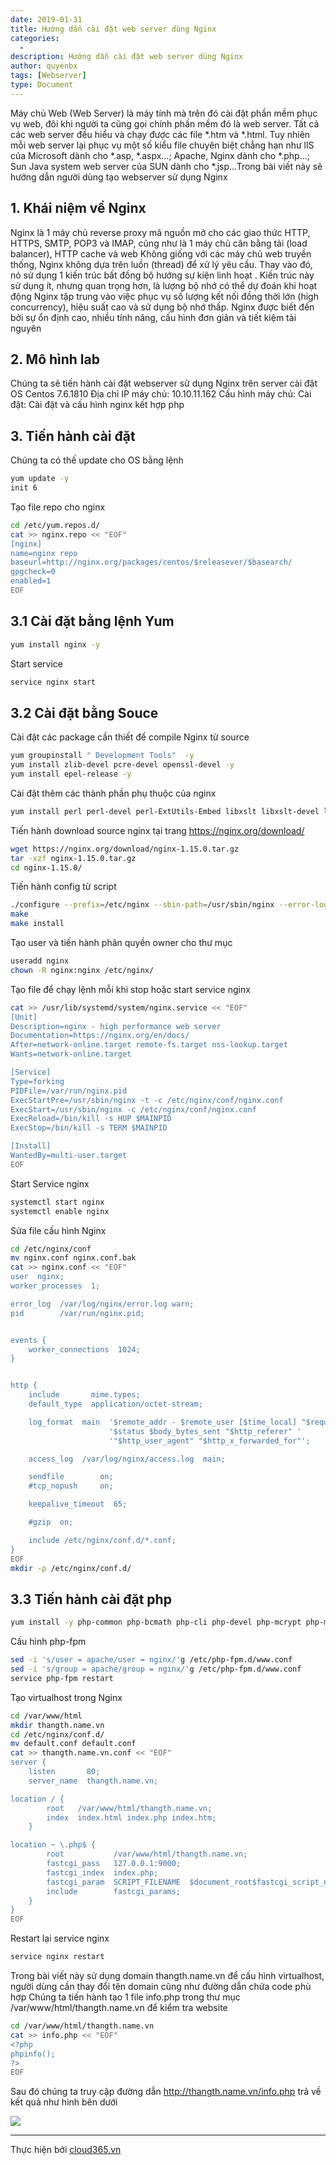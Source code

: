 ```yaml
---
date: 2019-01-31
title: Hướng dẫn cài đặt web server dùng Nginx
categories:
  - 
description: Hướng dẫn cài đặt web server dùng Nginx
author: quyenbx
tags: [Webserver]
type: Document
---
```


Máy chủ Web (Web Server) là máy tính mà trên đó cài đặt phần mềm phục vụ web, đôi khi người ta cũng gọi chính phần mềm đó là web server. Tất cả các web server đều hiểu và chạy được các file *.htm và *.html. Tuy nhiên mỗi web server lại phục vụ một số kiểu file chuyên biệt chẳng hạn như llS của Microsoft dành cho *.asp, *.aspx…; Apache, Nginx dành cho *.php…; Sun Java system web server của SUN dành cho *.jsp…Trong bài viết này sẽ hướng dẫn người dùng tạo webserver sử dụng Nginx

## 1. Khái niệm về Nginx
Nginx là 1 máy chủ reverse proxy mã nguồn mở cho các giao thức HTTP, HTTPS, SMTP, POP3 và IMAP, cũng như là 1 máy chủ cân bằng tải (load balancer), HTTP cache và web
Không giống với các máy chủ web truyền thống, Nginx không dựa trên luồn (thread) để xử lý yêu cầu. Thay vào đó, nó sử dụng 1 kiến trúc bất đồng bộ hướng sự kiện linh hoạt . Kiến trúc này sử dụng ít, nhưng quan trọng hơn, là lượng bộ nhớ có thể dự đoán khi hoạt động
Nginx tập trung vào việc phục vụ số lượng kết nối đồng thời lớn (high concurrency), hiệu suất cao và sử dụng bộ nhớ thấp. Nginx được biết đến bởi sự ổn định cao, nhiều tính năng, cấu hình đơn giản và tiết kiệm tài nguyên

## 2. Mô hình lab
Chúng ta sẽ tiến hành cài đặt webserver sử dụng Nginx trên server cài đặt OS Centos 7.6.1810
Địa chỉ IP máy chủ: 10.10.11.162
Cấu hình máy chủ: 
Cài đặt: Cài đặt và cấu hình nginx kết hợp php 

## 3. Tiến hành cài đặt
Chúng ta có thế update cho OS  bằng lệnh
```sh
yum update -y
init 6
```

Tạo file repo cho nginx
```sh
cd /etc/yum.repos.d/
cat >> nginx.repo << "EOF"
[nginx]
name=nginx repo
baseurl=http://nginx.org/packages/centos/$releasever/$basearch/
gpgcheck=0
enabled=1
EOF
```

## 3.1 Cài đặt bằng lệnh Yum
```sh
yum install nginx -y
```

Start service
```sh
service nginx start
```

## 3.2 Cài đặt bằng Souce
Cài đặt các package cần thiết để compile Nginx từ source
```sh
yum groupinstall " Development Tools"  -y
yum install zlib-devel pcre-devel openssl-devel -y
yum install epel-release -y
```

Cài đặt thêm các thành phần phụ thuộc của nginx
```sh
yum install perl perl-devel perl-ExtUtils-Embed libxslt libxslt-devel libxml2 libxml2-devel gd gd-devel GeoIP GeoIP-devel -y
```

Tiến hành download source nginx tại trang https://nginx.org/download/
```sh
wget https://nginx.org/download/nginx-1.15.0.tar.gz
tar -xzf nginx-1.15.0.tar.gz
cd nginx-1.15.0/
```

Tiến hành config từ script
```sh
./configure --prefix=/etc/nginx --sbin-path=/usr/sbin/nginx --error-log-path=/var/log/nginx/error.log --pid-path=/var/run/nginx.pid --lock-path=/var/run/nginx.lock --user=nginx --group=nginx
make
make install
```

Tạo user và tiến hành phân quyền owner cho thư mục
```sh
useradd nginx
chown -R nginx:nginx /etc/nginx/
```

Tạo file để chạy lệnh mỗi khi stop hoặc start service nginx
```sh
cat >> /usr/lib/systemd/system/nginx.service << "EOF"
[Unit]
Description=nginx - high performance web server
Documentation=https://nginx.org/en/docs/
After=network-online.target remote-fs.target nss-lookup.target
Wants=network-online.target

[Service]
Type=forking
PIDFile=/var/run/nginx.pid
ExecStartPre=/usr/sbin/nginx -t -c /etc/nginx/conf/nginx.conf
ExecStart=/usr/sbin/nginx -c /etc/nginx/conf/nginx.conf
ExecReload=/bin/kill -s HUP $MAINPID
ExecStop=/bin/kill -s TERM $MAINPID

[Install]
WantedBy=multi-user.target
EOF
```

Start Service nginx
```sh
systemctl start nginx
systemctl enable nginx
```

Sửa file cấu hình Nginx
```sh
cd /etc/nginx/conf
mv nginx.conf nginx.conf.bak
cat >> nginx.conf << "EOF"
user  nginx;
worker_processes  1;

error_log  /var/log/nginx/error.log warn;
pid        /var/run/nginx.pid;


events {
    worker_connections  1024;
}


http {
    include       mime.types;
    default_type  application/octet-stream;

    log_format  main  '$remote_addr - $remote_user [$time_local] "$request" '
                      '$status $body_bytes_sent "$http_referer" '
                      '"$http_user_agent" "$http_x_forwarded_for"';

    access_log  /var/log/nginx/access.log  main;

    sendfile        on;
    #tcp_nopush     on;

    keepalive_timeout  65;

    #gzip  on;

    include /etc/nginx/conf.d/*.conf;
}
EOF
mkdir -p /etc/nginx/conf.d/
```

## 3.3 Tiến hành cài đặt php
```sh
yum install -y php-common php-bcmath php-cli php-devel php-mcrypt php-mysql php-password-compat php-pclzip php-pdo php-gd php-imap php-ldap php-odbc php-pear php-xml php-xmlrpc php-dba php-embedded php-enchant php-mbstring php-intl libssh2 php-pecl-ssh2 php-pecl-memcached php-pecl-memcache php-fpm
```

Cấu hình php-fpm
```sh
sed -i 's/user = apache/user = nginx/'g /etc/php-fpm.d/www.conf
sed -i 's/group = apache/group = nginx/'g /etc/php-fpm.d/www.conf
service php-fpm restart
```

Tạo virtualhost trong Nginx
```sh
cd /var/www/html
mkdir thangth.name.vn
cd /etc/nginx/conf.d/
mv default.conf default.conf
cat >> thangth.name.vn.conf << "EOF"
server {
    listen       80;
    server_name  thangth.name.vn;

location / {
        root   /var/www/html/thangth.name.vn;
        index  index.html index.php index.htm;
    }

location ~ \.php$ {
        root           /var/www/html/thangth.name.vn;
        fastcgi_pass   127.0.0.1:9000;
        fastcgi_index  index.php;
        fastcgi_param  SCRIPT_FILENAME  $document_root$fastcgi_script_name;
        include        fastcgi_params;
    }
}
EOF
```

Restart lại service nginx
```sh
service nginx restart
```

Trong bài viết này sử dụng domain thangth.name.vn để cấu hình virtualhost, người dùng cần thay đổi tên domain cũng như đường dẫn chứa code phù hợp
Chúng ta tiến hành tạo 1 file info.php trong thư mục /var/www/html/thangth.name.vn để kiểm tra website
```sh
cd /var/www/html/thangth.name.vn
cat >> info.php << "EOF"
<?php
phpinfo();
?>
EOF
```

Sau đó chúng ta truy cập đường dẫn http://thangth.name.vn/info.php trả về kết quả như hình bên dưới

![](/images/img-nginx/info.png)

---
Thực hiện bởi <a href="https://cloud365.vn/" target="_blank">cloud365.vn</a>









